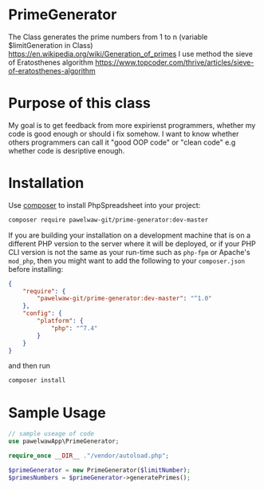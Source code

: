# PrimeGenerator

The Class generates the prime numbers from 1 to n (variable $limitGeneration in Class)
https://en.wikipedia.org/wiki/Generation_of_primes
I use method the sieve of Eratosthenes algorithm
https://www.topcoder.com/thrive/articles/sieve-of-eratosthenes-algorithm

# Purpose of this class

My goal is to get feedback from more expirienst programmers, whether my code is good enough
or should i fix somehow.
I want to know whether others programmers can call it "good OOP code" or "clean code"
e.g whether code is desriptive enough.


# Installation

Use [composer](https://getcomposer.org) to install PhpSpreadsheet into your project:

```sh
composer require pawelwaw-git/prime-generator:dev-master
```

If you are building your installation on a development machine that is on a different PHP version to the server where it will be deployed, or if your PHP CLI version is not the same as your run-time such as `php-fpm` or Apache's `mod_php`, then you might want to add the following to your `composer.json` before installing:
```json
{
    "require": {
        "pawelwaw-git/prime-generator:dev-master": "^1.0"
    },
    "config": {
        "platform": {
            "php": "^7.4"
        }
    }
}
```
and then run
```sh
composer install
```
# Sample Usage

```php
// sample useage of code
use pawelwawApp\PrimeGenerator;

require_once __DIR__ ."/vendor/autoload.php";

$primeGenerator = new PrimeGenerator($limitNumber);
$primesNumbers = $primeGenerator->generatePrimes();

```